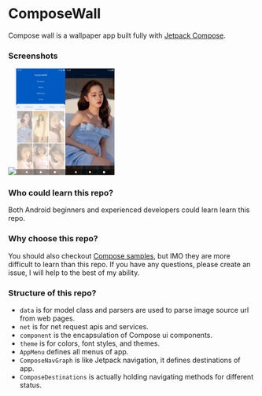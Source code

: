 # ComposeWall

Compose wall is a wallpaper app built fully
with [Jetpack Compose](https://developer.android.com/jetpack/compose).

### Screenshots

<img src="Screenshots/0.png" width="100"><img src="Screenshots/1.png" width="100"><img src="Screenshots/2.png" width="100">

### Who could learn this repo?

Both Android beginners and experienced developers could learn learn this repo.

### Why choose this repo?

You should also checkout [Compose samples](https://github.com/android/compose-samples), but IMO they
are more difficult to learn than this repo. If you have any questions, please create an issue, I
will help to the best of my ability.

### Structure of this repo?

- `data` is for model class and parsers are used to parse image source url from web pages.
- `net` is for net request apis and services.
- `component` is the encapsulation of Compose ui components.
- `theme` is for colors, font styles, and themes.
- `AppMenu` defines all menus of app.
- `ComposeNavGraph` is like Jetpack navigation, it defines destinations of app.
- `ComposeDestinations` is actually holding navigating methods for different status.


